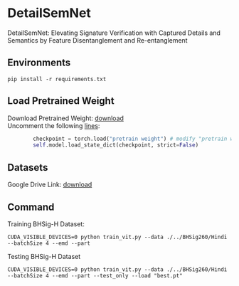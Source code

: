 # DetailSemNet

DetailSemNet: Elevating Signature Verification with Captured Details and Semantics by Feature Disentanglement and Re-entanglement

## Environments

```text
pip install -r requirements.txt
```

## Load Pretrained Weight

Download Pretrained Weight: [download](https://huggingface.co/sail/dl2/resolve/main/iformer/iformer_small.pth)\
Uncomment the following [lines](https://github.com/mcshih/DetailSemNet/blob/6a4bc31bf9c62b4078b527e7552eab759b33bc38/model_v3.py#L84-L85):

```python
        checkpoint = torch.load("pretrain weight") # modify "pretrain weight" to your pretrained weight path
        self.model.load_state_dict(checkpoint, strict=False)
```

## Datasets

Google Drive Link: [download](https://drive.google.com/drive/folders/1jAFTlK7zpv56HgDREsjaIMbDuSWvl0OO?usp=sharing)

## Command

Training BHSig-H Dataset:

```text
CUDA_VISIBLE_DEVICES=0 python train_vit.py --data ./../BHSig260/Hindi --batchSize 4 --emd --part
```

Testing BHSig-H Dataset

```text
CUDA_VISIBLE_DEVICES=0 python train_vit.py --data ./../BHSig260/Hindi --batchSize 4 --emd --part --test_only --load "best.pt"
```

